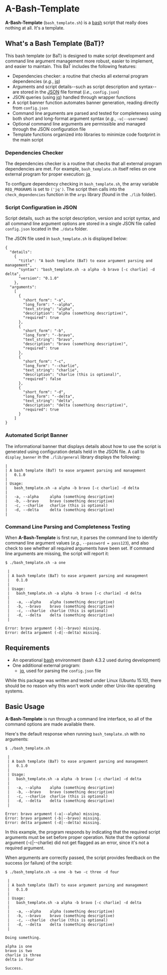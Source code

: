 # A-Bash-Template
**A-Bash-Template** (`bash_template.sh`) is a [bash](https://en.wikipedia.org/wiki/Bash_%28Unix_shell%29) script that really does nothing at all. It's a template.

## What's a Bash Template (BaT)?

This bash template (or BaT) is designed to make script development and command line argument management more robust, easier to implement, and easier to maintain. This BaT includes the following features:

- Dependencies checker: a routine that checks all external program dependencies (*e.g.*, [jq](https://stedolan.github.io/jq/))
- Arguments and script details--such as script description and syntax--are stored in the [JSON](http://www.json.org/) file format (*i.e.*, `config.json`)
- JSON queries (using [jq](https://stedolan.github.io/jq/)) handled through wrapper functions
- A script banner function automates banner generation, reading directly from `config.json`
- Command line arguments are parsed and tested for completeness using both short and long-format argument syntax (*e.g.*, `-u|--username`)
- Optional command line arguments are permissible and managed through the JSON configuration file
- Template functions organized into libraries to minimize code footprint in the main script

### Dependencies Checker
The dependencies checker is a routine that checks that all external program dependencies are met. For example, `bash_template.sh` itself relies on one external program for proper execution: [jq](https://stedolan.github.io/jq/).

To configure dependency checking in `bash_template.sh`, the array variable `REQ_PROGRAMS` is set to `('jq')`. The script then calls into the `check_dependencies` function in the `args` library (found in the `./lib` folder).

### Script Configuration in JSON
Script details, such as the script description, version and script syntax, and all command line argument options are stored in a single JSON file called `config.json` located in the `./data` folder.

The JSON file used in `bash_template.sh` is displayed below:

    {
      "details":
        {
          "title": "A bash template (BaT) to ease argument parsing and management",
          "syntax": "bash_template.sh -a alpha -b bravo [-c charlie] -d delta",
          "version": "0.1.0"
        },
      "arguments":
        [
          {
            "short_form": "-a",
            "long_form": "--alpha",
            "text_string": "alpha",
            "description": "alpha (something descriptive)",
            "required": true
          },
          {
            "short_form": "-b",
            "long_form": "--bravo",
            "text_string": "bravo",
            "description": "bravo (something descriptive)",
            "required": true
          },
          {
            "short_form": "-c",
            "long_form": "--charlie",
            "text_string": "charlie",
            "description": "charlie (this is optional)",
            "required": false
          },
          {
            "short_form": "-d",
            "long_form": "--delta",
            "text_string": "delta",
            "description": "delta (something descriptive)",
            "required": true
          }
        ]
    }


### Automated Script Banner
The informational banner that displays details about how to use the script is generated using configuration details held in the JSON file. A call to `display_banner` in the `./lib/general` library displays the following:


    |
    | A bash template (BaT) to ease argument parsing and management
    |   0.1.0
    |
    | Usage:
    |   bash_template.sh -a alpha -b bravo [-c charlie] -d delta
    |
    |   -a, --alpha 	alpha (something descriptive)
    |   -b, --bravo 	bravo (something descriptive)
    |   -c, --charlie 	charlie (this is optional)
    |   -d, --delta 	delta (something descriptive)
    |



### Command Line Parsing and Completeness Testing
When **A-Bash-Template** is first run, it parses the command line to identify command line argument values (*e.g.*, `--password = pass123`), and also check to see whether all required arguments have been set. If command line arguments are missing, the script will report it:

    $ ./bash_template.sh -a one

     |
     | A bash template (BaT) to ease argument parsing and management
     |   0.1.0
     |
     | Usage:
     |   bash_template.sh -a alpha -b bravo [-c charlie] -d delta
     |
     |   -a, --alpha 	alpha (something descriptive)
     |   -b, --bravo 	bravo (something descriptive)
     |   -c, --charlie 	charlie (this is optional)
     |   -d, --delta 	delta (something descriptive)
     |

    Error: bravo argument (-b|--bravo) missing.
    Error: delta argument (-d|--delta) missing.


## Requirements

 - An operational [bash](https://en.wikipedia.org/wiki/Bash_%28Unix_shell%29) environment (bash 4.3.2 used during development)
 -  One additional external program:
    + [jq](https://stedolan.github.io/jq/), used for parsing the `config.json` file

While this package was written and tested under Linux (Ubuntu 15.10), there should be no reason why this won't work under other Unix-like operating systems.


## Basic Usage
**A-Bash-Template** is run through a command line interface, so all of the command options are made available there.

Here's the default response when running `bash_template.sh` with no arguments:

    $ ./bash_template.sh

     |
     | A bash template (BaT) to ease argument parsing and management
     |   0.1.0
     |
     | Usage:
     |   bash_template.sh -a alpha -b bravo [-c charlie] -d delta
     |
     |   -a, --alpha 	alpha (something descriptive)
     |   -b, --bravo 	bravo (something descriptive)
     |   -c, --charlie 	charlie (this is optional)
     |   -d, --delta 	delta (something descriptive)
     |

    Error: bravo argument (-a|--alpha) missing.
    Error: bravo argument (-b|--bravo) missing.
    Error: delta argument (-d|--delta) missing.


In this example, the program responds by indicating that the required script arguments must be set before proper operation. Note that the optional argument (-c|--charlie) did not get flagged as an error, since it's not a required argument.

When arguments are correctly passed, the script provides feedback on the success (or failure) of the script:

    $ ./bash_template.sh -a one -b two -c three -d four

     |
     | A bash template (BaT) to ease argument parsing and management
     |   0.1.0
     |
     | Usage:
     |   bash_template.sh -a alpha -b bravo [-c charlie] -d delta
     |
     |   -a, --alpha 	alpha (something descriptive)
     |   -b, --bravo 	bravo (something descriptive)
     |   -c, --charlie 	charlie (this is optional)
     |   -d, --delta 	delta (something descriptive)
     |

    Doing something.

    alpha is one
    bravo is two
    charlie is three
    delta is four

    Success.
